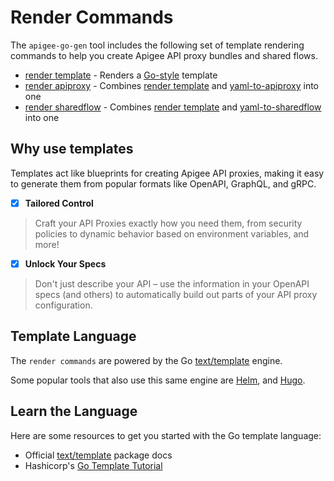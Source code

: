 # Render Commands
<!--
  Copyright 2024 Google LLC

  Licensed under the Apache License, Version 2.0 (the "License");
  you may not use this file except in compliance with the License.
  You may obtain a copy of the License at

       http://www.apache.org/licenses/LICENSE-2.0

  Unless required by applicable law or agreed to in writing, software
  distributed under the License is distributed on an "AS IS" BASIS,
  WITHOUT WARRANTIES OR CONDITIONS OF ANY KIND, either express or implied.
  See the License for the specific language governing permissions and
  limitations under the License.
-->


The `apigee-go-gen` tool includes the following set of template rendering commands to help you create Apigee API proxy bundles and shared flows.

* [render template](./commands/render-template.md) - Renders a [Go-style](https://pkg.go.dev/text/template) template
* [render apiproxy](./commands/render-apiproxy.md) - Combines [render template](./commands/render-template.md) and [yaml-to-apiproxy](../transform/commands/yaml-to-apiproxy.md) into one
* [render sharedflow](./commands/render-sharedflow.md) - Combines [render template](./commands/render-template.md) and [yaml-to-sharedflow](../transform/commands/yaml-to-sharedflow.md) into one



## Why use templates

Templates act like blueprints for creating Apigee API proxies, making it easy to generate them from popular formats like OpenAPI, GraphQL, and gRPC.

- [x] **Tailored Control**  
> Craft your API Proxies exactly how you need them, from security policies to dynamic behavior based on environment variables, and more!


- [x] **Unlock Your Specs**  
> Don't just describe your API – use the information in your OpenAPI specs (and others) to automatically build out parts of
your API proxy configuration.


## Template Language

The `render commands` are powered by the Go [text/template](https://pkg.go.dev/text/template) engine.

Some popular tools that also use this same engine are [Helm](https://helm.sh/), and [Hugo](https://gohugo.io/).

## Learn the Language

Here are some resources to get you started with the Go template language:

* Official [text/template](https://pkg.go.dev/text/template) package docs
* Hashicorp's [Go Template Tutorial](https://developer.hashicorp.com/nomad/tutorials/templates/go-template-syntax)


